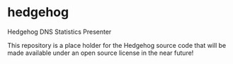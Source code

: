 hedgehog
========

Hedgehog DNS Statistics Presenter

This repository is a place holder for the Hedgehog source code that will be made available under an open source license in the near future!
